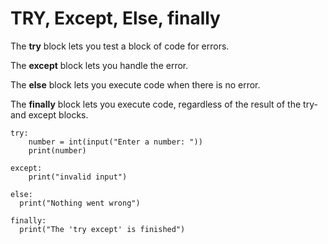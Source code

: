  # TRY, Except, Else, finally
 
The **try** block lets you test a block of code for errors.

The **except** block lets you handle the error.

The **else** block lets you execute code when there is no error.

The **finally** block lets you execute code, regardless of the result of the try- and except blocks.

```Py
try:
    number = int(input("Enter a number: "))
    print(number)

except:
    print("invalid input")

else:
  print("Nothing went wrong")

finally:
  print("The 'try except' is finished")
  
```